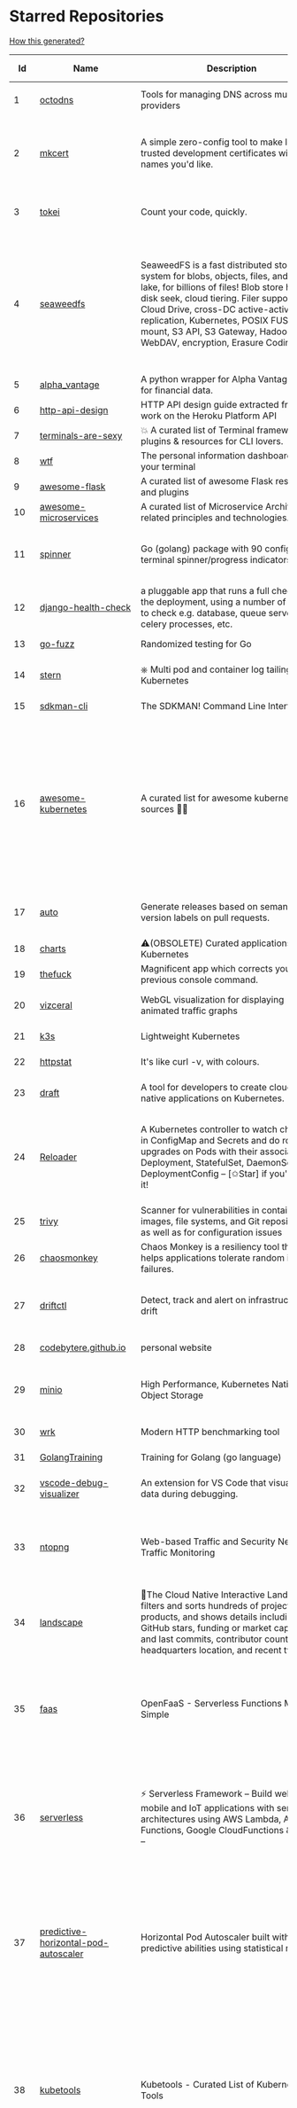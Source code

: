 # Starred Repositories  

[How this generated?](../master/USAGE.md)  

| Id 			| Name			| Description | Star Counts | Topics/Tags   | Last Updated 	|  
| ----------- | ----------- 	| ----------- | ----------- | ----------- 	| -----------   |  
|1|[octodns](https://github.com/octodns/octodns.git)|Tools for managing DNS across multiple providers|2090|dns, workflow, infrastructure-as-code|19-12-2021|  
|2|[mkcert](https://github.com/FiloSottile/mkcert.git)|A simple zero-config tool to make locally trusted development certificates with any names you'd like.|33067|https, tls, certificates, local-development, localhost, root-ca, macos, linux, windows, ios, firefox, chrome|13-2-2021|  
|3|[tokei](https://github.com/XAMPPRocky/tokei.git)|Count your code, quickly.|5939|tokei, cloc, badge, rust, windows, linux, macos, statistics, code, cli||  
|4|[seaweedfs](https://github.com/chrislusf/seaweedfs.git)|SeaweedFS is a fast distributed storage system for blobs, objects, files, and data lake, for billions of files! Blob store has O(1) disk seek, cloud tiering. Filer supports Cloud Drive, cross-DC active-active replication, Kubernetes, POSIX FUSE mount, S3 API, S3 Gateway, Hadoop, WebDAV, encryption, Erasure Coding.|13458|distributed-storage, distributed-systems, s3, hdfs, fuse, distributed-file-system, hadoop-hdfs, posix, tiered-file-system, kubernetes, replication, object-storage, s3-storage, seaweedfs, erasure-coding, blob-storage, cloud-drive|23-12-2021|  
|5|[alpha_vantage](https://github.com/RomelTorres/alpha_vantage.git)|A python wrapper for Alpha Vantage API for financial data.|3558|||  
|6|[http-api-design](https://github.com/interagent/http-api-design.git)|HTTP API design guide extracted from work on the Heroku Platform API|13520|||  
|7|[terminals-are-sexy](https://github.com/k4m4/terminals-are-sexy.git)|💥 A curated list of Terminal frameworks, plugins & resources for CLI lovers.|10236|||  
|8|[wtf](https://github.com/wtfutil/wtf.git)|The personal information dashboard for your terminal|12980|||  
|9|[awesome-flask](https://github.com/humiaozuzu/awesome-flask.git)|A curated list of awesome Flask resources and plugins|10298|||  
|10|[awesome-microservices](https://github.com/mfornos/awesome-microservices.git)|A curated list of Microservice Architecture related principles and technologies.|10646|||  
|11|[spinner](https://github.com/briandowns/spinner.git)|Go (golang) package with 90 configurable terminal spinner/progress indicators.|1642|go, golang, spinner, statusbar, cli, terminal, terminal-ui, progress-bar, progressbar, indicator|19-12-2021|  
|12|[django-health-check](https://github.com/KristianOellegaard/django-health-check.git)|a pluggable app that runs a full check on the deployment, using a number of plugins to check e.g. database, queue server, celery processes, etc.|748||9-12-2021|  
|13|[go-fuzz](https://github.com/dvyukov/go-fuzz.git)|Randomized testing for Go|4219|fuzzing, testing, go|14-9-2021|  
|14|[stern](https://github.com/wercker/stern.git)|⎈ Multi pod and container log tailing for Kubernetes|5623|kubernetes, tail, devops, logging, debugging|5-7-2019|  
|15|[sdkman-cli](https://github.com/sdkman/sdkman-cli.git)|The SDKMAN! Command Line Interface|4400||6-12-2021|  
|16|[awesome-kubernetes](https://github.com/ramitsurana/awesome-kubernetes.git)|A curated list for awesome kubernetes sources :ship::tada:|12314|kubernetes, minikube, meetup, resource, kubernetes-sources, google-cloud, kubernetes-cluster, deploy-kubernetes, aws, enterprise-kubernetes-products, monitoring-kubernetes, azure, schedule, google-kubernetes, docker, cloud-providers, books, machine-learning|15-12-2021|  
|17|[auto](https://github.com/intuit/auto.git)|Generate releases based on semantic version labels on pull requests.|1488|release, auto-release, github, slack, jira, releases, publishing, hack, hacktoberfest|10-12-2021|  
|18|[charts](https://github.com/helm/charts.git)|⚠️(OBSOLETE) Curated applications for Kubernetes|15320|kubernetes, charts, helm|21-12-2021|  
|19|[thefuck](https://github.com/nvbn/thefuck.git)|Magnificent app which corrects your previous console command.|65228|python, shell|19-12-2021|  
|20|[vizceral](https://github.com/Netflix/vizceral.git)|WebGL visualization for displaying animated traffic graphs|3870|graph, traffic, visualization, webgl, monitoring|20-7-2019|  
|21|[k3s](https://github.com/k3s-io/k3s.git)|Lightweight Kubernetes|18679|kubernetes, k8s|23-12-2021|  
|22|[httpstat](https://github.com/davecheney/httpstat.git)|It's like curl -v, with colours. |5876||10-10-2021|  
|23|[draft](https://github.com/Azure/draft.git)|A tool for developers to create cloud-native applications on Kubernetes.|3970|kubernetes, helm, developer-tools, containers|26-2-2020|  
|24|[Reloader](https://github.com/stakater/Reloader.git)|A Kubernetes controller to watch changes in ConfigMap and Secrets and do rolling upgrades on Pods with their associated Deployment, StatefulSet, DaemonSet and DeploymentConfig – [✩Star] if you're using it!|2941|kubernetes, openshift, configmap, secrets, pods, deployments, daemonset, statefulsets, k8s, watch-changes, deploymentconfigs|8-11-2021|  
|25|[trivy](https://github.com/aquasecurity/trivy.git)|Scanner for vulnerabilities in container images, file systems, and Git repositories, as well as for configuration issues|9759|||  
|26|[chaosmonkey](https://github.com/Netflix/chaosmonkey.git)|Chaos Monkey is a resiliency tool that helps applications tolerate random instance failures.|11689|||  
|27|[driftctl](https://github.com/snyk/driftctl.git)|Detect, track and alert on infrastructure drift|1689|infrastructure-drift, iac, terraform, aws, drift, infrastructure-as-code, hacktoberfest|22-12-2021|  
|28|[codebytere.github.io](https://github.com/codebytere/codebytere.github.io.git)|personal website|413||10-5-2021|  
|29|[minio](https://github.com/minio/minio.git)|High Performance, Kubernetes Native Object Storage|30776|go, storage, cloud, s3, objectstorage, cloudstorage, amazon-s3, cloudnative|22-12-2021|  
|30|[wrk](https://github.com/wg/wrk.git)|Modern HTTP benchmarking tool|30873||7-2-2021|  
|31|[GolangTraining](https://github.com/GoesToEleven/GolangTraining.git)|Training for Golang (go language)|7826||4-12-2018|  
|32|[vscode-debug-visualizer](https://github.com/hediet/vscode-debug-visualizer.git)|An extension for VS Code that visualizes data during debugging.|7127|vscode-extension, hacktoberfest, visualization|19-8-2021|  
|33|[ntopng](https://github.com/ntop/ntopng.git)|Web-based Traffic and Security Network Traffic Monitoring|4322|ntopng, realtime, network, sflow, ipfix, traffic-monitoring, packet-analyser, packet-processing, netflow, snmp, ebpf, docker, kubernetes||  
|34|[landscape](https://github.com/cncf/landscape.git)|🌄The Cloud Native Interactive Landscape filters and sorts hundreds of projects and products, and shows details including GitHub stars, funding or market cap, first and last commits, contributor counts, headquarters location, and recent tweets.|7944|cloud-native, landscape, cncf, svg, logo, serverless, crunchbase|22-12-2021|  
|35|[faas](https://github.com/openfaas/faas.git)|OpenFaaS - Serverless Functions Made Simple|20841|functions-as-a-service, functions, lambda, serverless, prometheus, kubernetes, k8s, serverless-functions, paas, gitops, faas, docker, golang, nodejs|8-12-2021|  
|36|[serverless](https://github.com/serverless/serverless.git)|⚡ Serverless Framework – Build web, mobile and IoT applications with serverless architectures using AWS Lambda, Azure Functions, Google CloudFunctions & more! – |41609|serverless, serverless-framework, serverless-architectures, aws-lambda, google-cloud-functions, azure-functions, aws, microservice, aws-dynamodb|22-12-2021|  
|37|[predictive-horizontal-pod-autoscaler](https://github.com/jthomperoo/predictive-horizontal-pod-autoscaler.git)|Horizontal Pod Autoscaler built with predictive abilities using statistical models|158|predictive-analytics, kubernetes, autoscaler, cpa, custompodautoscaler, custom-pod-autoscaler, horizontal-pod-autoscaler, predictions, statistical-models, replicas, autoscaling, hacktoberfest|31-8-2021|  
|38|[kubetools](https://github.com/collabnix/kubetools.git)|Kubetools - Curated List of Kubernetes Tools|361|hacktoberfest, hacktoberfest2020, kubernetes, helm, helmpack, helmcharts, jenkins, iot, monitoring, monitoring-tool, prometheus, thanos, grafana, kubernetes-clusters, kubernetes-operational, kubernetes-resource, k8s-cluster, kubernetes-cli|4-12-2021|  
|39|[kubewatch](https://github.com/bitnami-labs/kubewatch.git)|Watch k8s events and trigger Handlers|2293||10-9-2020|  
|40|[golang-web-dev](https://github.com/GoesToEleven/golang-web-dev.git)|-|2842||13-12-2019|  
|41|[telegraf](https://github.com/influxdata/telegraf.git)|The plugin-driven server agent for collecting & reporting metrics.|10939|||  
|42|[interview](https://github.com/mission-peace/interview.git)|Interview questions|10120||30-7-2018|  
|43|[docker_practice](https://github.com/yeasy/docker_practice.git)|Learn and understand Docker technologies, with real DevOps practice!|19780|docker, book, cloud-computing, container, kubernetes, swarm, mesos, spark, devops, linux|1-12-2021|  
|44|[dailybot](https://github.com/sapumar/dailybot.git)|Simple telegram bot to remind about the daily stand up|8|bot, daily-standup, standup-meetings, standup, standupbot|15-11-2019|  
|45|[pykiteconnect](https://github.com/zerodha/pykiteconnect.git)|The official Python client library for the Kite Connect trading APIs|625||3-12-2021|  
|46|[x509-certificate-exporter](https://github.com/enix/x509-certificate-exporter.git)|A Prometheus exporter to monitor x509 certificates expiration in Kubernetes clusters or standalone|158|prometheus-exporter, kubernetes, monitoring-tool, certificates, expiration-monitoring, dashboard, grafana-dashboard, certificates-focusing, alert|18-11-2021|  
|47|[google-api-python-client](https://github.com/googleapis/google-api-python-client.git)|🐍 The official Python client library for Google's discovery based APIs.|5281||14-12-2021|  
|48|[rest.li](https://github.com/linkedin/rest.li.git)|Rest.li is a REST+JSON framework for building robust, scalable service architectures using dynamic discovery and simple asynchronous APIs.|2164|||  
|49|[iris](https://github.com/linkedin/iris.git)|Iris is a highly configurable and flexible service for paging and messaging.|640|||  
|50|[awesome-sanic](https://github.com/mekicha/awesome-sanic.git)|A curated list of awesome Sanic resources and extensions|515||2-11-2021|  
|51|[professional-services](https://github.com/GoogleCloudPlatform/professional-services.git)|Common solutions and tools developed by Google Cloud's Professional Services team|1925||21-12-2021|  
|52|[pulumi](https://github.com/pulumi/pulumi.git)|Pulumi - Developer-First Infrastructure as Code. Your Cloud, Your Language, Your Way 🚀|10916||21-12-2021|  
|53|[chartmuseum](https://github.com/helm/chartmuseum.git)|Host your own Helm Chart Repository|2651||30-9-2021|  
|54|[argo-workflows](https://github.com/argoproj/argo-workflows.git)|Workflow engine for Kubernetes|10055|||  
|55|[moto](https://github.com/spulec/moto.git)|A library that allows you to easily mock out tests based on AWS infrastructure.|5439||22-12-2021|  
|56|[skaffold](https://github.com/GoogleContainerTools/skaffold.git)|Easy and Repeatable Kubernetes Development|12259||22-12-2021|  
|57|[kubeflow](https://github.com/kubeflow/kubeflow.git)|Machine Learning Toolkit for Kubernetes|11038||22-12-2021|  
|58|[metallb](https://github.com/metallb/metallb.git)|A network load-balancer implementation for Kubernetes using standard routing protocols|4314||22-12-2021|  
|59|[terraform-cdk](https://github.com/hashicorp/terraform-cdk.git)|Define infrastructure resources using programming constructs and provision them using HashiCorp Terraform|3036||16-12-2021|  
|60|[pipenv](https://github.com/pypa/pipenv.git)| Python Development Workflow for Humans.|22553||25-11-2021|  
|61|[cdk8s](https://github.com/cdk8s-team/cdk8s.git)|Define Kubernetes native apps and abstractions using object-oriented programming|2704||23-12-2021|  
|62|[k6](https://github.com/grafana/k6.git)|A modern load testing tool, using Go and JavaScript - https://k6.io|14872|golang, load-testing, load-generator, javascript, es6, performance, hacktoberfest||  
|63|[aws-eks-best-practices](https://github.com/aws/aws-eks-best-practices.git)|A best practices guide for day 2 operations, including operational excellence, security, reliability, performance efficiency, and cost optimization.|747||2-12-2021|  
|64|[awless](https://github.com/wallix/awless.git)|A Mighty CLI for AWS|4822||10-12-2018|  
|65|[http2smugl](https://github.com/neex/http2smugl.git)|-|346|||  
|66|[awesome-vscode](https://github.com/viatsko/awesome-vscode.git)|🎨 A curated list of delightful VS Code packages and resources.|19673||9-12-2021|  
|67|[falcon](https://github.com/falconry/falcon.git)|The no-nonsense REST API and microservices framework for Python developers, with a focus on reliability, correctness, and performance at scale.|8656||20-12-2021|  
|68|[terraform-switcher](https://github.com/warrensbox/terraform-switcher.git)|A command line tool to switch between different versions of terraform  (install with homebrew and more)|796|terraform, go, golang|29-11-2021|  
|69|[truffleHog](https://github.com/trufflesecurity/truffleHog.git)|Searches through git repositories for high entropy strings and secrets, digging deep into commit history|6234|entropy, secret, entropy-checks, regex, trufflehog|20-10-2021|  
|70|[crouton](https://github.com/dnschneid/crouton.git)|Chromium OS Universal Chroot Environment|7951|chroot, shell, crouton, minecraft, ubuntu, debian, kali, linux, chromeos|8-9-2021|  
|71|[linkerd2](https://github.com/linkerd/linkerd2.git)|Ultralight, security-first service mesh for Kubernetes. Main repo for Linkerd 2.x.|7903|service-mesh, rust, golang, kubernetes, linkerd, cloud-native|22-12-2021|  
|72|[htmlq](https://github.com/mgdm/htmlq.git)|Like jq, but for HTML.|5328|||  
|73|[dokku](https://github.com/dokku/dokku.git)|A docker-powered PaaS that helps you build and manage the lifecycle of applications|22161||15-12-2021|  
|74|[terratest](https://github.com/gruntwork-io/terratest.git)| Terratest is a Go library that makes it easier to write automated tests for your infrastructure code.|5809||10-12-2021|  
|75|[aws-load-balancer-controller](https://github.com/kubernetes-sigs/aws-load-balancer-controller.git)|A Kubernetes controller for Elastic Load Balancers|2614||20-12-2021|  
|76|[papers-we-love](https://github.com/papers-we-love/papers-we-love.git)|Papers from the computer science community to read and discuss.|50888||19-12-2021|  
|77|[rich](https://github.com/willmcgugan/rich.git)|Rich is a Python library for rich text and beautiful formatting in the terminal.|31732||16-12-2021|  
|78|[the-art-of-command-line](https://github.com/jlevy/the-art-of-command-line.git)|Master the command line, in one page|100604||7-9-2020|  
|79|[watchman](https://github.com/facebook/watchman.git)|Watches files and records, or triggers actions, when they change. |10557||23-12-2021|  
|80|[free-programming-books](https://github.com/EbookFoundation/free-programming-books.git)|:books: Freely available programming books|216767||20-12-2021|  
|81|[kong](https://github.com/Kong/kong.git)|🦍 The Cloud-Native API Gateway |30872||22-12-2021|  
|82|[cli](https://github.com/cli/cli.git)|GitHub’s official command line tool|26679||21-12-2021|  
|83|[loguru](https://github.com/Delgan/loguru.git)|Python logging made (stupidly) simple|10622||9-9-2021|  
|84|[Notepads](https://github.com/JasonStein/Notepads.git)|A modern, lightweight text editor with a minimalist design.|5615||4-11-2021|  
|85|[pyWhat](https://github.com/bee-san/pyWhat.git)|🐸   Identify anything. pyWhat easily lets you identify emails, IP addresses, and more. Feed it a .pcap file or some text and it'll tell you what it is! 🧙‍♀️|4950||7-12-2021|  
|86|[awesome](https://github.com/sindresorhus/awesome.git)|😎 Awesome lists about all kinds of interesting topics|180800||26-11-2021|  
|87|[tldr](https://github.com/tldr-pages/tldr.git)|📚 Collaborative cheatsheets for console commands|36466||22-12-2021|  
|88|[semgrep](https://github.com/returntocorp/semgrep.git)|Lightweight static analysis for many languages. Find bug variants with patterns that look like source code.|5677||21-12-2021|  
|89|[frp](https://github.com/fatedier/frp.git)|A fast reverse proxy to help you expose a local server behind a NAT or firewall to the internet.|51880||17-12-2021|  
|90|[every-programmer-should-know](https://github.com/mtdvio/every-programmer-should-know.git)|A collection of (mostly) technical things every software developer should know about|49339||19-4-2021|  
|91|[discourse](https://github.com/discourse/discourse.git)|A platform for community discussion. Free, open, simple.|34643||22-12-2021|  
|92|[cheat.sh](https://github.com/chubin/cheat.sh.git)|the only cheat sheet you need|27821||16-11-2021|  
|93|[build-your-own-x](https://github.com/danistefanovic/build-your-own-x.git)|🤓 Build your own (insert technology here)|125825||30-11-2021|  
|94|[awesome-machine-learning](https://github.com/josephmisiti/awesome-machine-learning.git)|A curated list of awesome Machine Learning frameworks, libraries and software.|52150||7-12-2021|  
|95|[mdBook](https://github.com/rust-lang/mdBook.git)|Create book from markdown files. Like Gitbook but implemented in Rust|8226||19-12-2021|  
|96|[python-patterns](https://github.com/faif/python-patterns.git)|A collection of design patterns/idioms in Python|29890|python, idioms, design-patterns|7-12-2021|  
|97|[ecs-refarch-service-discovery](https://github.com/awslabs/ecs-refarch-service-discovery.git)|An EC2 Container Service Reference Architecture for providing Service Discovery to containers using CloudWatch Events, Lambda and Route 53 private hosted zones. |436||25-7-2016|  
|98|[diagrams](https://github.com/mingrammer/diagrams.git)|:art: Diagram as Code for prototyping cloud system architectures|15791|diagram, diagram-as-code, architecture, graphviz|21-8-2021|  
|99|[trafficserver](https://github.com/apache/trafficserver.git)|Apache Traffic Server™ is a fast, scalable and extensible HTTP/1.1 and HTTP/2 compliant caching proxy server.|1406|proxy, cdn, cache, apache, hacktoberfest||  
|100|[kind](https://github.com/kubernetes-sigs/kind.git)|Kubernetes IN Docker - local clusters for testing Kubernetes|8950|k8s-sig-testing, kubernetes, kubeadm, golang, docker, podman|17-12-2021|  
|101|[gloo](https://github.com/solo-io/gloo.git)|The Feature-rich, Kubernetes-native, Next-Generation API Gateway Built on Envoy|3221|gloo, envoy, api-gateway, serverless, api-management, kubernetes, kubernetes-ingress-controller, microservices, hybrid-apps, legacy-apps, grpc, cloud-native, envoy-proxy||  
|102|[cloud-custodian](https://github.com/cloud-custodian/cloud-custodian.git)|Rules engine for cloud security, cost optimization, and governance, DSL in yaml for policies to query, filter, and take actions on resources|3931|aws, compliance, cloud, rules-engine, cloud-computing, management, serverless, lambda, gcp, azure|7-12-2021|  
|103|[MQTT-Explorer](https://github.com/thomasnordquist/MQTT-Explorer.git)|An all-round MQTT client that provides a structured topic overview|1565|mqtt, mqtt-explorer, homeautomation, mqtt-client, mqtt-smarthome, mqtt-tool||  
|104|[mux](https://github.com/gorilla/mux.git)|A powerful HTTP router and URL matcher for building Go web servers with 🦍|15695|mux, go, gorilla, router, http, middleware|12-12-2021|  
|105|[pendulum](https://github.com/sdispater/pendulum.git)|Python datetimes made easy|4639|||  
|106|[textual](https://github.com/willmcgugan/textual.git)|Textual is a TUI (Text User Interface) framework for Python inspired by modern web development.|6622||17-10-2021|  
|107|[pi-hole](https://github.com/pi-hole/pi-hole.git)|A black hole for Internet advertisements|34162||22-12-2021|  
|108|[pulsar](https://github.com/apache/pulsar.git)|Apache Pulsar - distributed pub-sub messaging system|10137||23-12-2021|  
|109|[portainer](https://github.com/portainer/portainer.git)|Making Docker and Kubernetes management easy.|20467||22-12-2021|  
|110|[bat](https://github.com/sharkdp/bat.git)|A cat(1) clone with wings.|30876||12-12-2021|  
|111|[halo](https://github.com/manrajgrover/halo.git)|💫 Beautiful spinners for terminal, IPython and Jupyter|2533|||  
|112|[snyk](https://github.com/snyk/snyk.git)|Snyk CLI scans and monitors your projects for security vulnerabilities.|3657||22-12-2021|  
|113|[geeksforgeeks.pdf](https://github.com/dufferzafar/geeksforgeeks.pdf.git)|Topic wise PDFs of Geeks for Geeks articles. (Last updated in October 2018)|486|||  
|114|[upterm](https://github.com/railsware/upterm.git)|A terminal emulator for the 21st century.|19441||20-5-2019|  
|115|[envoy](https://github.com/envoyproxy/envoy.git)|Cloud-native high-performance edge/middle/service proxy|18566||21-12-2021|  
|116|[argo-events](https://github.com/argoproj/argo-events.git)|Event-driven workflow automation framework|1279||19-12-2021|  
|117|[go-github](https://github.com/google/go-github.git)|Go library for accessing the GitHub API|7994|||  
|118|[python-guide](https://github.com/realpython/python-guide.git)|Python best practices guidebook, written for humans. |24074||5-10-2021|  
|119|[black](https://github.com/psf/black.git)|The uncompromising Python code formatter|24030||21-12-2021|  
|120|[Depix](https://github.com/beurtschipper/Depix.git)|Recovers passwords from pixelized screenshots|20997||3-10-2021|  
|121|[aws-cli](https://github.com/aws/aws-cli.git)|Universal Command Line Interface for Amazon Web Services|11813||21-12-2021|  
|122|[kubectx](https://github.com/ahmetb/kubectx.git)|Faster way to switch between clusters and namespaces in kubectl|11937||28-11-2021|  
|123|[grumpy](https://github.com/giantswarm/grumpy.git)|Kubernetes Validation Admission Controller example|19||24-7-2020|  
|124|[troposphere](https://github.com/cloudtools/troposphere.git)|troposphere - Python library to create AWS CloudFormation descriptions|4598||21-12-2021|  
|125|[typing](https://github.com/python/typing.git)|Python static typing home. Contains the source for typing_extensions and the documentation. Also hosts a user help forum.|1091||22-12-2021|  
|126|[grex](https://github.com/pemistahl/grex.git)|A command-line tool and library for generating regular expressions from user-provided test cases|4857||15-9-2021|  
|127|[coding-interview-university](https://github.com/jwasham/coding-interview-university.git)|A complete computer science study plan to become a software engineer.|201637|||  
|128|[azure-sdk-for-python](https://github.com/Azure/azure-sdk-for-python.git)|This repository is for active development of the Azure SDK for Python. For consumers of the SDK we recommend visiting our public developer docs at https://docs.microsoft.com/python/azure/ or our versioned developer docs at https://azure.github.io/azure-sdk-for-python. |2324||23-12-2021|  
|129|[python-container](https://github.com/googleapis/python-container.git)|-|24||19-11-2021|  
|130|[boulder](https://github.com/letsencrypt/boulder.git)|An ACME-based certificate authority, written in Go. |4096|||  
|131|[influxdb](https://github.com/influxdata/influxdb.git)|Scalable datastore for metrics, events, and real-time analytics|22594||21-12-2021|  
|132|[microservices-demo](https://github.com/GoogleCloudPlatform/microservices-demo.git)|Sample cloud-native application with 10 microservices showcasing Kubernetes, Istio, gRPC and OpenCensus.|11376||22-12-2021|  
|133|[teleport](https://github.com/gravitational/teleport.git)|Certificate authority and access plane for SSH, Kubernetes, web apps, databases and desktops|10629||22-12-2021|  
|134|[nuclei](https://github.com/projectdiscovery/nuclei.git)|Fast and customizable vulnerability scanner based on simple YAML based DSL.|6353||19-12-2021|  
|135|[sre-interview-prep-guide](https://github.com/mxssl/sre-interview-prep-guide.git)|Site Reliability Engineer Interview Preparation Guide|2461|study, preparation, sre, sre-interview, interview-preparation, site-reliability-engineer|8-12-2021|  
|136|[30-Days-of-Code](https://github.com/xeoneux/30-Days-of-Code.git)|👨‍💻 30 Days of Code by HackerRank Solutions in C++, C#, F#, Go, Java, JavaScript, Python, Ruby, Swift & TypeScript. PRs Welcome! 😄|620|hackerrank, java, swift, python, csharp, fsharp, cplusplus, solutions, 30, days, of, code, typescript, go, ruby, kotlin, javascript|11-12-2021|  
|137|[kube2iam](https://github.com/jtblin/kube2iam.git)|kube2iam  provides different AWS IAM roles for pods running on Kubernetes|1774|kubernetes, aws|22-12-2021|  
|138|[shellcheck](https://github.com/koalaman/shellcheck.git)|ShellCheck, a static analysis tool for shell scripts|27265|haskell, shell, static-analysis, bash, linter, developer-tools|21-12-2021|  
|139|[awesome-sre](https://github.com/dastergon/awesome-sre.git)|A curated list of Site Reliability and Production Engineering resources.|7701|site-reliability-engineering, production, availability, monitoring, post-mortem, reliability-engineering, capacity-planning, service-level-agreement, scalability, reliability, alerting, on-call, site-reliability, postmortem, incident-response, sre, awesome, awesome-list, devops, list|21-12-2021|  
|140|[resume-cli](https://github.com/jsonresume/resume-cli.git)|CLI tool to easily setup a new resume 📑|3969|cli, javascript, resume, json|19-6-2021|  
|141|[arrow](https://github.com/arrow-py/arrow.git)|Better dates & times for Python|7685|python, arrow, datetime, date, time, timestamp, timezones, hacktoberfest|18-12-2021|  
|142|[aws-eks-kubernetes-masterclass](https://github.com/stacksimplify/aws-eks-kubernetes-masterclass.git)|AWS EKS Kubernetes - Masterclass   DevOps, Microservices|322||16-5-2021|  
|143|[pyenv](https://github.com/pyenv/pyenv.git)|Simple Python version management|25577||22-12-2021|  
|144|[httpstat](https://github.com/reorx/httpstat.git)|curl statistics made simple|4991|curl, cli, python, http, visualization|24-12-2020|  
|145|[blackfriday](https://github.com/russross/blackfriday.git)|Blackfriday: a markdown processor for Go|4843|||  
|146|[github1s](https://github.com/conwnet/github1s.git)|One second to read GitHub code with VS Code.|20444|hacktoberfest||  
|147|[awesome-courses](https://github.com/prakhar1989/awesome-courses.git)|:books: List of awesome university courses for learning Computer Science!|38741||2-12-2020|  
|148|[wrk2](https://github.com/giltene/wrk2.git)|A constant throughput, correct latency recording variant of wrk|3291||24-9-2019|  
|149|[python-prompt-toolkit](https://github.com/prompt-toolkit/python-prompt-toolkit.git)|Library for building powerful interactive command line applications in Python|7447||9-12-2021|  
|150|[strimzi-kafka-operator](https://github.com/strimzi/strimzi-kafka-operator.git)|Apache Kafka running on Kubernetes|2843||22-12-2021|  
|151|[scalene](https://github.com/plasma-umass/scalene.git)|Scalene: a high-performance, high-precision CPU, GPU, and memory profiler for Python|4831||22-12-2021|  
|152|[kubesphere](https://github.com/kubesphere/kubesphere.git)|The container platform tailored for Kubernetes multi-cloud, datacenter, and edge management ⎈ 🖥 ☁️|8352|devops, container-management, k8s, cncf, cloud-native, servicemesh, kubesphere, kubernetes-platform-solution, kubernetes, jenkins, istio, observability, multi-cluster, hacktoberfest|13-12-2021|  
|153|[awesome-selfhosted](https://github.com/awesome-selfhosted/awesome-selfhosted.git)|A list of Free Software network services and web applications which can be hosted on your own servers|71354||16-12-2021|  
|154|[gotty](https://github.com/sorenisanerd/gotty.git)|Share your terminal as a web application|1462||4-7-2021|  
|155|[awesome-deep-learning](https://github.com/ChristosChristofidis/awesome-deep-learning.git)|A curated list of awesome Deep Learning tutorials, projects and communities.|18090||30-11-2020|  
|156|[locust](https://github.com/locustio/locust.git)|Scalable user load testing tool written in Python|17787||20-12-2021|  
|157|[osquery](https://github.com/osquery/osquery.git)|SQL powered operating system instrumentation, monitoring, and analytics.|18487||22-12-2021|  
|158|[swagger-ui](https://github.com/swagger-api/swagger-ui.git)|Swagger UI is a collection of HTML, JavaScript, and CSS assets that dynamically generate beautiful documentation from a Swagger-compliant API.|21292|||  
|159|[github-cheat-sheet](https://github.com/tiimgreen/github-cheat-sheet.git)|A list of cool features of Git and GitHub.|33606||6-10-2020|  
|160|[python-cheatsheet](https://github.com/gto76/python-cheatsheet.git)|Comprehensive Python Cheatsheet|26054||22-12-2021|  
|161|[miniserve](https://github.com/svenstaro/miniserve.git)|🌟 For when you really just want to serve some files over HTTP right now!|2905||21-12-2021|  
|162|[tech-interview-handbook](https://github.com/yangshun/tech-interview-handbook.git)|💯 Curated interview preparation materials for busy engineers|62655||18-12-2021|  
|163|[awesome-shell](https://github.com/alebcay/awesome-shell.git)|A curated list of awesome command-line frameworks, toolkits, guides and gizmos. Inspired by awesome-php.|22649||31-8-2021|  
|164|[httpie](https://github.com/httpie/httpie.git)|As easy as /aitch-tee-tee-pie/ 🥧 Modern, user-friendly command-line HTTP client for the API era. JSON support, colors, sessions, downloads, plugins & more. https://twitter.com/httpie|53103||21-12-2021|  
|165|[hugo](https://github.com/gohugoio/hugo.git)|The world’s fastest framework for building websites.|55955||22-12-2021|  
|166|[realworld](https://github.com/gothinkster/realworld.git)|"The mother of all demo apps" — Exemplary fullstack Medium.com clone powered by React, Angular, Node, Django, and many more 🏅|62648|||  
|167|[system-design-primer](https://github.com/donnemartin/system-design-primer.git)|Learn how to design large-scale systems. Prep for the system design interview.  Includes Anki flashcards.|154989||17-11-2021|  
|168|[drawio](https://github.com/jgraph/drawio.git)|Source to app.diagrams.net|26969||21-12-2021|  
|169|[wuzz](https://github.com/asciimoo/wuzz.git)|Interactive cli tool for HTTP inspection|9848|||  
|170|[age](https://github.com/FiloSottile/age.git)|A simple, modern and secure encryption tool (and Go library) with small explicit keys, no config options, and UNIX-style composability.|9467||18-12-2021|  
|171|[awesome-go](https://github.com/avelino/awesome-go.git)|A curated list of awesome Go frameworks, libraries and software|72610||22-12-2021|  
|172|[mattermost-server](https://github.com/mattermost/mattermost-server.git)|Mattermost is an open source platform for secure collaboration across the entire software development lifecycle.|21629||22-12-2021|  
|173|[awesome-scalability](https://github.com/binhnguyennus/awesome-scalability.git)|The Patterns of Scalable, Reliable, and Performant Large-Scale Systems|36733||22-12-2021|  
|174|[nocode](https://github.com/kelseyhightower/nocode.git)|The best way to write secure and reliable applications. Write nothing; deploy nowhere.|50799||21-1-2020|  
|175|[design-patterns-for-humans](https://github.com/kamranahmedse/design-patterns-for-humans.git)|An ultra-simplified explanation to design patterns|32404||22-11-2020|  
|176|[awesome-macos-command-line](https://github.com/herrbischoff/awesome-macos-command-line.git)|Use your macOS terminal shell to do awesome things.|25624||2-9-2021|  
|177|[Public-APIs](https://github.com/n0shake/Public-APIs.git)|📚 A public list of APIs from round the web.|17757||30-11-2021|  
|178|[public-apis](https://github.com/public-apis/public-apis.git)|A collective list of free APIs|172174||22-12-2021|  
|179|[echo](https://github.com/labstack/echo.git)|High performance, minimalist Go web framework|21319|||  
|180|[behave](https://github.com/behave/behave.git)|BDD, Python style.|2490||20-9-2021|  
|181|[engineering-blogs](https://github.com/kilimchoi/engineering-blogs.git)|A curated list of engineering blogs|20616||2-7-2021|  
|182|[terminalizer](https://github.com/faressoft/terminalizer.git)|🦄 Record your terminal and generate animated gif images or share a web player|12177||18-4-2020|  
|183|[poetry](https://github.com/python-poetry/poetry.git)|Python dependency management and packaging made easy.|17584||7-12-2021|  
|184|[interviews](https://github.com/kdn251/interviews.git)|Everything you need to know to get the job.|54900||6-6-2020|  
|185|[PayloadsAllTheThings](https://github.com/swisskyrepo/PayloadsAllTheThings.git)|A list of useful payloads and bypass for Web Application Security and Pentest/CTF|33022||22-12-2021|  
|186|[awesome-cheatsheets](https://github.com/LeCoupa/awesome-cheatsheets.git)|👩‍💻👨‍💻 Awesome cheatsheets for popular programming languages, frameworks and development tools. They include everything you should know in one single file.|26049||21-12-2021|  
|187|[computer-science](https://github.com/ossu/computer-science.git)|:mortar_board: Path to a free self-taught education in Computer Science!|103818||17-12-2021|  
|188|[brackets](https://github.com/adobe/brackets.git)|An open source code editor for the web, written in JavaScript, HTML and CSS.|33723||18-3-2021|  
|189|[the-book-of-secret-knowledge](https://github.com/trimstray/the-book-of-secret-knowledge.git)|A collection of inspiring lists, manuals, cheatsheets, blogs, hacks, one-liners, cli/web tools and more.|55886||18-8-2021|  
|190|[learn-python3](https://github.com/jerry-git/learn-python3.git)|Jupyter notebooks for teaching/learning Python 3|4422|teaching-materials, python3, jupyter-notebook, learning-python, python-exercises||  
|191|[atom](https://github.com/atom/atom.git)|:atom: The hackable text editor|56489||3-12-2021|  
|192|[viper](https://github.com/spf13/viper.git)|Go configuration with fangs|17718||15-12-2021|  
|193|[cli53](https://github.com/barnybug/cli53.git)|Command line tool for Amazon Route 53|1732|||  
|194|[awesome-hyper](https://github.com/bnb/awesome-hyper.git)|🖥 Delightful Hyper plugins, themes, and resources|9687||13-7-2021|  
|195|[markdown-here](https://github.com/adam-p/markdown-here.git)|Google Chrome, Firefox, and Thunderbird extension that lets you write email in Markdown and render it before sending.|53917||30-9-2018|  
|196|[blockly](https://github.com/google/blockly.git)|The web-based visual programming editor.|9865||15-12-2021|  
|197|[django](https://github.com/django/django.git)|The Web framework for perfectionists with deadlines.|61353|python, django, web, framework, orm, templates, models, views, apps|22-12-2021|  
|198|[dapr](https://github.com/dapr/dapr.git)|Dapr is a portable, event-driven, runtime for building distributed applications across cloud and edge.|16331|microservices, microservice, kubernetes, sidecar, state-management, event-driven, pubsub, serverless, containers|22-12-2021|  
|199|[lens](https://github.com/lensapp/lens.git)|Lens - The way the world runs Kubernetes|16492|kubernetes, kubernetes-ui, kubernetes-dashboard, cloud-native, devops, containers|22-12-2021|  
|200|[python-concurrency](https://github.com/volker48/python-concurrency.git)|Code examples from my toptal engineering blog article|138|python, python-concurrency, asyncio, multiprocessing|1-3-2021|  
|201|[awesome-gcp-certifications](https://github.com/sathishvj/awesome-gcp-certifications.git)|Google Cloud Platform Certification resources.|2151|google-cloud-platform, certification, gcp, cloud||  
|202|[ksonnet](https://github.com/ksonnet/ksonnet.git)|A CLI-supported framework that streamlines writing and deployment of Kubernetes configurations to multiple clusters.|1152||5-2-2019|  
|203|[pygradle](https://github.com/linkedin/pygradle.git)|Using Gradle to build Python projects|543|gradle, python, linkedin||  
|204|[styleguide](https://github.com/google/styleguide.git)|Style guides for Google-originated open-source projects|29415||7-12-2021|  
|205|[mergestat](https://github.com/mergestat/mergestat.git)|Query git repositories with SQL. Generate reports, perform status checks, analyze codebases. 🔍 📊|2708||20-12-2021|  
|206|[fortio-operator](https://github.com/verfio/fortio-operator.git)|Load Testing Operator within the Kubernetes cluster and outside of it.|33|||  
|207|[lazydocker](https://github.com/jesseduffield/lazydocker.git)|The lazier way to manage everything docker|20720||3-12-2021|  
|208|[dive](https://github.com/wagoodman/dive.git)|A tool for exploring each layer in a docker image|29022|docker, docker-image, inspector, explorer, cli, tui|2-7-2021|  
|209|[gcsfuse](https://github.com/GoogleCloudPlatform/gcsfuse.git)|A user-space file system for interacting with Google Cloud Storage|1378||22-12-2021|  
|210|[GoCasts](https://github.com/StephenGrider/GoCasts.git)|Companion Repo to https://www.udemy.com/go-the-complete-developers-guide/|1490||25-8-2017|  
|211|[kustomize](https://github.com/kubernetes-sigs/kustomize.git)|Customization of kubernetes YAML configurations|7901|k8s-sig-cli, hacktoberfest|22-12-2021|  
|212|[30-Days-Of-Python](https://github.com/Asabeneh/30-Days-Of-Python.git)|30 days of Python programming challenge is a step-by-step guide to learn the Python programming language in 30 days. This challenge may take more than100 days, follow your own pace. |8205|30-days-of-python, python||  
|213|[linux](https://github.com/torvalds/linux.git)|Linux kernel source tree|123055||22-12-2021|  
|214|[Python-for-Algorithms--Data-Structures--and-Interviews](https://github.com/jmportilla/Python-for-Algorithms--Data-Structures--and-Interviews.git)|Files for Udemy Course on Algorithms and Data Structures|1920|||  
|215|[forcediphttpsadapter](https://github.com/Roadmaster/forcediphttpsadapter.git)|A requests TransportAdapter allowing to force a specific IP for HTTPS connections.|36||1-11-2021|  
|216|[go-leetcode](https://github.com/austingebauer/go-leetcode.git)|A collection of 100+ popular LeetCode problems solved in Go.|1679|leetcode, ctci||  
|217|[ace](https://github.com/ajaxorg/ace.git)|Ace (Ajax.org Cloud9 Editor)|23916|||  
|218|[nginx-admins-handbook](https://github.com/trimstray/nginx-admins-handbook.git)|How to improve NGINX performance, security, and other important things.|12465||20-10-2021|  
|219|[nativefier](https://github.com/nativefier/nativefier.git)|Make any web page a desktop application|29388||7-12-2021|  
|220|[monkey](https://github.com/bouk/monkey.git)|Monkey patching in Go|2702||9-12-2019|  
|221|[kubernetes-handbook](https://github.com/rootsongjc/kubernetes-handbook.git)|Kubernetes中文指南/云原生应用架构实践手册 -  https://jimmysong.io/kubernetes-handbook|9435||22-12-2021|  
|222|[face_recognition](https://github.com/ageitgey/face_recognition.git)|The world's simplest facial recognition api for Python and the command line|42589|machine-learning, face-detection, face-recognition, python|14-6-2021|  
|223|[sqlc](https://github.com/kyleconroy/sqlc.git)|Generate type-safe code from SQL|4576||21-12-2021|  
|224|[azure4everyone-samples](https://github.com/MarczakIO/azure4everyone-samples.git)|-|147|||  
|225|[resume.github.com](https://github.com/resume/resume.github.com.git)|Resumes generated using the GitHub informations|50396||5-8-2016|  
|226|[nicstat](https://github.com/scotte/nicstat.git)|Fork of https://sourceforge.net/projects/nicstat/ to fix bugs|52||9-5-2018|  
|227|[archivy](https://github.com/archivy/archivy.git)|Archivy is a self-hosted knowledge repository that allows you to safely preserve useful content that contributes to your own personal, searchable and extendable wiki.|2750||16-12-2021|  
|228|[dotfiles](https://github.com/bbkane/dotfiles.git)|Configs for apps I care about|19||24-11-2021|  
|229|[authelia](https://github.com/authelia/authelia.git)|The Single Sign-On Multi-Factor portal for web apps|11113||23-12-2021|  
|230|[compose](https://github.com/docker/compose.git)|Define and run multi-container applications with Docker|24483||17-12-2021|  
|231|[ohmyzsh](https://github.com/ohmyzsh/ohmyzsh.git)|🙃   A delightful community-driven (with 1900+ contributors) framework for managing your zsh configuration. Includes 300+ optional plugins (rails, git, macOS, hub, docker, homebrew, node, php, python, etc), 140+ themes to spice up your morning, and an auto-update tool so that makes it easy to keep up with the latest updates from the community.|138261||21-12-2021|  
|232|[hubot-slack](https://github.com/slackapi/hubot-slack.git)|Slack Developer Kit for Hubot|2261|||  
|233|[ingress-nginx](https://github.com/kubernetes/ingress-nginx.git)|NGINX Ingress Controller for Kubernetes|11766||22-12-2021|  
|234|[checkov](https://github.com/bridgecrewio/checkov.git)|Prevent cloud misconfigurations during build-time for Terraform, Cloudformation, Kubernetes, Serverless framework and other infrastructure-as-code-languages with Checkov by Bridgecrew.|3587||22-12-2021|  
|235|[python-docs-samples](https://github.com/GoogleCloudPlatform/python-docs-samples.git)|Code samples used on cloud.google.com|5340||22-12-2021|  
|236|[emissary](https://github.com/emissary-ingress/emissary.git)|open source Kubernetes-native API gateway for microservices built on the Envoy Proxy|3589|||  
|237|[chaos-mesh](https://github.com/chaos-mesh/chaos-mesh.git)|A Chaos Engineering Platform for Kubernetes.|4286||22-12-2021|  
|238|[kubespray](https://github.com/kubernetes-sigs/kubespray.git)|Deploy a Production Ready Kubernetes Cluster|11602||22-12-2021|  
|239|[vscode](https://github.com/microsoft/vscode.git)|Visual Studio Code|125596||23-12-2021|  
|240|[octant](https://github.com/vmware-tanzu/octant.git)|Highly extensible platform for developers to better understand the complexity of Kubernetes clusters.|5630||16-11-2021|  
|241|[cilium](https://github.com/cilium/cilium.git)|eBPF-based Networking, Security, and Observability|10340||21-12-2021|  
|242|[benten](https://github.com/intuit/benten.git)|Chatbot Development Framework (with Slack integration for Jira and Jenkins)|125||31-3-2021|  
|243|[python-slack-sdk](https://github.com/slackapi/python-slack-sdk.git)|Slack Developer Kit for Python|3312||14-12-2021|  
|244|[service-fabric](https://github.com/microsoft/service-fabric.git)|Service Fabric is a distributed systems platform for packaging, deploying, and managing stateless and stateful distributed applications and containers at large scale.|2875||16-12-2021|  
|245|[grafana](https://github.com/grafana/grafana.git)|The open and composable observability and data visualization platform. Visualize metrics, logs, and traces from multiple sources like Prometheus, Loki, Elasticsearch, InfluxDB, Postgres and many more. |46084||22-12-2021|  
|246|[tv](https://github.com/alexhallam/tv.git)|📺(tv) Tidy Viewer is a cross-platform CLI csv pretty printer that uses column styling to maximize viewer enjoyment.|1343||20-11-2021|  
|247|[jsonnet](https://github.com/google/jsonnet.git)|Jsonnet - The data templating language|5263||21-12-2021|  
|248|[cli-spinners](https://github.com/sindresorhus/cli-spinners.git)|Spinners for use in the terminal|1878||1-10-2021|  
|249|[og-aws](https://github.com/open-guides/og-aws.git)|📙 Amazon Web Services — a practical guide|30498||24-6-2021|  
|250|[python](https://github.com/kubernetes-client/python.git)|Official Python client library for kubernetes|4365|kubernetes, client-python, k8s, library, k8s-sig-api-machinery|20-12-2021|  
|251|[project-layout](https://github.com/golang-standards/project-layout.git)|Standard Go Project Layout|28389|go, golang, project-template, standards, project-structure|22-8-2021|  
|252|[sonobuoy](https://github.com/vmware-tanzu/sonobuoy.git)|Sonobuoy is a diagnostic tool that makes it easier to understand the state of a Kubernetes cluster by running a set of Kubernetes conformance tests and other plugins in an accessible and non-destructive manner.|2447|kubernetes, kubernetes-cluster, kubernetes-setup, kubernetes-deployment, discovery, bugreport, heptio, tanzu, sonobuoy, conformance, conformance-tests, cncf|16-12-2021|  
|253|[consul](https://github.com/hashicorp/consul.git)|Consul is a distributed, highly available, and data center aware solution to connect and configure applications across dynamic, distributed infrastructure.|23747||22-12-2021|  
|254|[flamethrower](https://github.com/DNS-OARC/flamethrower.git)|a DNS performance and functional testing utility supporting UDP, TCP, DoT and DoH (by @ns1labs)|239|dns, performance, functional-testing|20-9-2021|  
|255|[hey](https://github.com/rakyll/hey.git)|HTTP load generator, ApacheBench (ab) replacement, formerly known as rakyll/boom|12558|||  
|256|[ngrok](https://github.com/inconshreveable/ngrok.git)|Introspected tunnels to localhost|21175||31-5-2016|  
|257|[helm-git-repo](https://github.com/yks0000/helm-git-repo.git)|A Helm Repo (Automatically build index.yaml)|1||6-4-2021|  
|258|[telegram-bot-heroku-deploy](https://github.com/AnshumanFauzdar/telegram-bot-heroku-deploy.git)|Detailed guide to initially deploy a simple telegram python bot to heroku|28|heroku-app, telegram-bot, telegram, deploy, hacktoberfest|7-10-2020|  
|259|[google-cloud-python](https://github.com/googleapis/google-cloud-python.git)|Google Cloud Client Library for Python|3762||7-12-2021|  
|260|[containerd](https://github.com/containerd/containerd.git)|An open and reliable container runtime|9969|containerd, oci, containers, docker, cncf, cri, kubernetes, hacktoberfest|20-12-2021|  
|261|[starred-repo-toc](https://github.com/yks0000/starred-repo-toc.git)|Generates Markdown table for all Starred Repositories by a GitHub user.|4|starred-repositories, starred|23-12-2021|  
|262|[interactive-coding-challenges](https://github.com/donnemartin/interactive-coding-challenges.git)|120+ interactive Python coding interview challenges (algorithms and data structures).  Includes Anki flashcards.|24337|python, algorithm, data-structure, development, programming, coding, interview, interview-questions, interview-practice, competitive-programming|5-8-2020|  
|263|[ora](https://github.com/sindresorhus/ora.git)|Elegant terminal spinner|7402||13-9-2021|  
|264|[json-server](https://github.com/typicode/json-server.git)|Get a full fake REST API with zero coding in less than 30 seconds (seriously)|58604||9-11-2021|  
|265|[katib](https://github.com/kubeflow/katib.git)|Repository for hyperparameter tuning|1115||10-12-2021|  
|266|[gitops-engine](https://github.com/argoproj/gitops-engine.git)|Democratizing GitOps|1246|gitops, kubernetes, continuous-deployment|22-12-2021|  
|267|[leveldb](https://github.com/google/leveldb.git)|LevelDB is a fast key-value storage library written at Google that provides an ordered mapping from string keys to string values.|27361||22-12-2021|  
|268|[developer-roadmap](https://github.com/kamranahmedse/developer-roadmap.git)|Roadmap to becoming a developer in 2021|181226|computer-science, roadmap, developer-roadmap, frontend-roadmap, devops-roadmap, backend-roadmap, study-plan, engineering, react-roadmap, angular-roadmap, python-roadmap, go-roadmap, java-roadmap, dba-roadmap|21-12-2021|  
|269|[git-standup](https://github.com/kamranahmedse/git-standup.git)|Recall what you did on the last working day. Psst! or be nosy and find what someone else in your team did ;-)|7044|standup, git-standup, agile, meeting, git, git-addons, git-|30-9-2021|  
|270|[cost-model](https://github.com/kubecost/cost-model.git)|Cross-cloud cost allocation models for Kubernetes workloads|1648|kubernetes, kubecost|22-12-2021|  
|271|[onedev](https://github.com/theonedev/onedev.git)|Super Easy All-In-One DevOps Platform|4969|git, devops, docker, kubernetes, continuous-integration, continuous-deployment, issue-tracker||  
|272|[learn-python](https://github.com/trekhleb/learn-python.git)|📚 Playground and cheatsheet for learning Python. Collection of Python scripts that are split by topics and contain code examples with explanations.|11489|python, python3, learning, programming-language, learning-python, learning-by-doing||  
|273|[doitlive](https://github.com/sloria/doitlive.git)|Because sometimes you need to do it live|3074|command-line, presentations, python, live-coding, cli, click, bash, zsh, ipython, script, hacktoberfest|24-5-2021|  
|274|[perf-tools](https://github.com/brendangregg/perf-tools.git)|Performance analysis tools based on Linux perf_events (aka perf) and ftrace|7975||14-1-2020|  
|275|[keras-yolo2](https://github.com/experiencor/keras-yolo2.git)|Easy training on custom dataset. Various backends (MobileNet and SqueezeNet) supported. A YOLO demo to detect raccoon run entirely in brower is accessible at https://git.io/vF7vI (not on Windows).|1692|convolutional-networks, deep-learning, yolo2, realtime, regression|31-12-2019|  
|276|[flask-celery-example](https://github.com/miguelgrinberg/flask-celery-example.git)|This repository contains the example code for my blog article Using Celery with Flask.|1021|||  
|277|[brooklin](https://github.com/linkedin/brooklin.git)|An extensible distributed system for reliable nearline data streaming at scale|737|distributed-systems, data-streaming, scalability, kafka-mirror-maker, kafka, change-data-capture, java, linkedin||  
|278|[flower](https://github.com/mher/flower.git)|Real-time monitor and web admin for Celery distributed task queue|5039|celery, task-queue, monitoring, administration, workers, rabbitmq, redis, python, asynchronous|25-11-2021|  
|279|[bcc](https://github.com/iovisor/bcc.git)|BCC - Tools for BPF-based Linux IO analysis, networking, monitoring, and more|13213|||  
|280|[badges](https://github.com/Naereen/badges.git)|:pencil: Markdown code for lots of small badges :ribbon: :pushpin: (shields.io, forthebadge.com etc) :sunglasses:. Contributions are welcome! Please add yours!|2986|forthebadge, badges, markdown, markdown-cheatsheet, meta-badge, forthebadge-cc, restructuredtext, pokemon, python, awesome, markup||  
|281|[terraform-provider-restapi](https://github.com/Mastercard/terraform-provider-restapi.git)|A terraform provider to manage objects in a RESTful API|533||6-9-2021|  
|282|[zuul](https://github.com/Netflix/zuul.git)|Zuul is a gateway service that provides dynamic routing, monitoring, resiliency, security, and more.|11583|||  
|283|[katran](https://github.com/facebookincubator/katran.git)|A high performance layer 4 load balancer|3421|||  
|284|[xdp-tutorial](https://github.com/xdp-project/xdp-tutorial.git)|XDP tutorial|1079|xdp, bpf, libbpf, tutorial||  
|285|[google-maps-services-python](https://github.com/googlemaps/google-maps-services-python.git)|Python client library for Google Maps API Web Services|3442|python, client-library||  
|286|[sanic-prometheus](https://github.com/dkruchinin/sanic-prometheus.git)|Prometheus metrics for Sanic,  an async python web server|67|python, prometheus, sanic, monitoring||  
|287|[minikube](https://github.com/kubernetes/minikube.git)|Run Kubernetes locally|22699|minikube, kubernetes, cluster, containers, go, cncf|23-12-2021|  
|288|[kubernetes-external-secrets](https://github.com/external-secrets/kubernetes-external-secrets.git)|Integrate external secret management systems with Kubernetes|2422|kubernetes, secrets-management, aws, aws-secrets-manager, vault, hashicorp, kubernetes-external-secrets, secrets-manager|17-12-2021|  
|289|[shiv](https://github.com/linkedin/shiv.git)|shiv is a command line utility for building fully self contained Python zipapps as outlined in PEP 441, but with all their dependencies included.|1341||18-11-2021|  
|290|[helmfile](https://github.com/roboll/helmfile.git)|Deploy Kubernetes Helm Charts|3601|kubernetes, helm, chart|21-12-2021|  
|291|[ssl-cert-check](https://github.com/Matty9191/ssl-cert-check.git)|Send notifications when SSL certificates are about to expire.|516||29-9-2021|  
|292|[watchdog](https://github.com/gorakhargosh/watchdog.git)|Python library and shell utilities to monitor filesystem events.|5068||15-12-2021|  
|293|[sanic](https://github.com/sanic-org/sanic.git)|Next generation Python web server/framework   Build fast. Run fast.|15667|python, framework, asyncio, api-server, web, web-server, web-framework, asgi, sanic|21-12-2021|  
|294|[k8s-conformance](https://github.com/cncf/k8s-conformance.git)|🧪CNCF K8s Conformance Working Group|623|cncf, kubernetes, conformance|17-12-2021|  
|295|[cruise-control](https://github.com/linkedin/cruise-control.git)|Cruise-control is the first of its kind to fully automate the dynamic workload rebalance and self-healing of a Kafka cluster. It provides great value to Kafka users by simplifying the operation of Kafka clusters.|2058|kafka, cluster-management, self-healing|16-12-2021|  
|296|[kops](https://github.com/kubernetes/kops.git)|Kubernetes Operations (kops) - Production Grade K8s Installation, Upgrades, and Management|13611|kubernetes, go, cncf, containers, kops|23-12-2021|  
|297|[python-telegram-bot](https://github.com/python-telegram-bot/python-telegram-bot.git)|We have made you a wrapper you can't refuse|17235|python, telegram, bot, chatbot, framework, hacktoberfest|17-12-2021|  
|298|[boto3](https://github.com/boto/boto3.git)|AWS SDK for Python|6909|python, aws, cloud, cloud-management, aws-sdk|21-12-2021|  
|299|[cobra](https://github.com/spf13/cobra.git)|A Commander for modern Go CLI interactions|24473|cobra, cobra-library, cobra-generator, posix-compliant-flags, command-cobra, cli-app, command-line, commandline, command, cli, go, golang, golang-library, golang-application, subcommands, posix||  
|300|[guacamole-server](https://github.com/apache/guacamole-server.git)|Mirror of Apache Guacamole Server|1937|guacamole, c, network-client, java, network-server, javascript||  
|301|[ytfzf](https://github.com/pystardust/ytfzf.git)|A posix script to find and watch youtube videos from the terminal. (Without API)|2219|youtube, cli, terminal, posix, fzf, dmenu, ueberzug|8-12-2021|  
|302|[sceptre](https://github.com/Sceptre/sceptre.git)|Build better AWS infrastructure|1270|aws, cloudformation, infrastructure, python, devops, cloud, sceptre||  
|303|[argo-rollouts](https://github.com/argoproj/argo-rollouts.git)|Progressive Delivery for Kubernetes|1301|gitops, canary, bluegreen, kubernetes, argoproj, deployments, experiments, argo-rollouts, progressive-delivery||  
|304|[bitcoin](https://github.com/bitcoin/bitcoin.git)|Bitcoin Core integration/staging tree|60301|bitcoin, c-plus-plus, p2p, cryptocurrency, cryptography|22-12-2021|  
|305|[echarts](https://github.com/apache/echarts.git)|Apache ECharts is a powerful, interactive charting and data visualization library for browser|49162|echarts, data-visualization, charts, charting-library, visualization, apache, data-viz, canvas, svg|21-12-2021|  
|306|[what-happens-when](https://github.com/alex/what-happens-when.git)|An attempt to answer the age old interview question "What happens when you type google.com into your browser and press enter?"|31543||7-4-2021|  
|307|[prometheus](https://github.com/prometheus/prometheus.git)|The Prometheus monitoring system and time series database.|40151|monitoring, metrics, alerting, graphing, time-series, prometheus, hacktoberfest|21-12-2021|  
|308|[sops](https://github.com/mozilla/sops.git)|Simple and flexible tool for managing secrets|8820|security, secret-distribution, devops, aws, pgp, gcp, secret-management, azure, sops|8-4-2021|  
|309|[free-for-dev](https://github.com/ripienaar/free-for-dev.git)|A list of SaaS, PaaS and IaaS offerings that have free tiers of interest to devops and infradev|51623||20-12-2021|  
|310|[kubernetes](https://github.com/kubernetes/kubernetes.git)|Production-Grade Container Scheduling and Management|83828|kubernetes, go, cncf, containers|23-12-2021|  
|311|[awesome-awesomeness](https://github.com/bayandin/awesome-awesomeness.git)|A curated list of awesome awesomeness|28324||15-11-2021|  
|312|[jq](https://github.com/stedolan/jq.git)|Command-line JSON processor|20924||24-10-2021|  
|313|[statsd](https://github.com/statsd/statsd.git)|Daemon for easy but powerful stats aggregation|16189|statsd, graphite, javascript, metrics, nodejs|27-8-2020|  
|314|[FlameGraph](https://github.com/brendangregg/FlameGraph.git)|Stack trace visualizer|12301||31-8-2021|  
|315|[atlas](https://github.com/Netflix/atlas.git)|In-memory dimensional time series database.|3042|||  
|316|[gitui](https://github.com/extrawurst/gitui.git)|Blazing 💥 fast terminal-ui for git written in rust 🦀|6780|rust, tui, terminal, git, command-line-tool, command-line-interface, async, hacktoberfest, bash|21-12-2021|  
|317|[aws-cloudformation-user-guide](https://github.com/awsdocs/aws-cloudformation-user-guide.git)|The open source version of the AWS CloudFormation User Guide|595|aws, aws-cloudformation, cloudformation|21-12-2021|  
|318|[gping](https://github.com/orf/gping.git)|Ping, but with a graph|5648|||  
|319|[outrun](https://github.com/Overv/outrun.git)|Execute a local command using the processing power of another Linux machine.|2995||22-3-2021|  
|320|[cheatsheets.pdf](https://github.com/qg0/cheatsheets.pdf.git)|📚 Various cheatsheets in PDF|191|pandas, keras, python, django, deep-learning, scikit-learn, skipy, numpy, python3, django-framework, r, jupyter, jython, ipython, cheatsheet, apache-spark, cheat-sheets, cheatsheets, jquery, php|19-3-2021|  
|321|[DataStructures-Algorithms](https://github.com/rachitiitr/DataStructures-Algorithms.git)|The best library for implementation of all Data Structures and Algorithms - Trees + Graph Algorithms too!|2108|algorithms, data-structures, interview-prep, interview-preparation, competitive-programming, cpp, cpp-library, leetcode, leetcode-solutions||  
|322|[faker](https://github.com/joke2k/faker.git)|Faker is a Python package that generates fake data for you.|13413|python, fake, testing, dataset, fake-data, test-data, test-data-generator|7-12-2021|  
|323|[marathon](https://github.com/mesosphere/marathon.git)|Deploy and manage containers (including Docker) on top of Apache Mesos at scale.|4035|dcos-orchestration-guild, dcos||  
|324|[terraformer](https://github.com/GoogleCloudPlatform/terraformer.git)|CLI tool to generate terraform files from existing infrastructure (reverse Terraform). Infrastructure to Code|6348|cloud, terraform, terraform-configurations, gcp, google-cloud, hcl, golang, infrastructure-as-code, aws, kubernetes|22-12-2021|  
|325|[logrus](https://github.com/sirupsen/logrus.git)|Structured, pluggable logging for Go.|19500|logging, logrus, go|12-9-2021|  
|326|[autoscaler](https://github.com/kubernetes/autoscaler.git)|Autoscaling components for Kubernetes|5045|||  
|327|[gitignore](https://github.com/github/gitignore.git)|A collection of useful .gitignore templates|127540|gitignore, git|19-12-2021|  
|328|[go-restful](https://github.com/emicklei/go-restful.git)|package for building REST-style Web Services using Go|4319|rest, go, customizable, routing, openapi||  
|329|[awesome-algorithms](https://github.com/tayllan/awesome-algorithms.git)|A curated list of awesome places to learn and/or practice algorithms.|10596||7-7-2021|  
|330|[awesome-python](https://github.com/vinta/awesome-python.git)|A curated list of awesome Python frameworks, libraries, software and resources|110655|awesome, python, collections, python-library, python-framework, python-resources|17-12-2021|  
|331|[mycli](https://github.com/dbcli/mycli.git)|A Terminal Client for MySQL with AutoCompletion and Syntax Highlighting.|10066|database, python, syntax-highlighting, mysql, mycli, auto-completion|9-5-2021|  
|332|[fish-shell](https://github.com/fish-shell/fish-shell.git)|The user-friendly command line shell.|17933||22-12-2021|  
|333|[hygieia](https://github.com/hygieia/hygieia.git)|CapitalOne  DevOps Dashboard|3681|devops, dashboard, hygieia, delivery-pipeline, visualization, continuous-delivery, continuous-deployment, continuous-integration||  
|334|[htop](https://github.com/htop-dev/htop.git)|htop - an interactive process viewer|3090|process, viewer, console, terminal, linux, macos, bsd, c, hacktoberfest||  
|335|[ami-query](https://github.com/intuit/ami-query.git)|Provide a REST interface to your organization's AMIs|36||31-8-2020|  
|336|[kubernetes-the-hard-way](https://github.com/kelseyhightower/kubernetes-the-hard-way.git)|Bootstrap Kubernetes the hard way on Google Cloud Platform. No scripts.|29397||2-5-2021|  
|337|[protobuf](https://github.com/protocolbuffers/protobuf.git)|Protocol Buffers - Google's data interchange format|52346|protobuf, protocol-buffers, protocol-compiler, protobuf-runtime, protoc, serialization, marshalling, rpc|22-12-2021|  
|338|[requests](https://github.com/psf/requests.git)|A simple, yet elegant, HTTP library.|46574|python, http, forhumans, requests, python-requests, client, humans, cookies|5-12-2021|  
|339|[chef](https://github.com/chef/chef.git)|Chef Infra, a powerful automation platform that transforms infrastructure into code automating how infrastructure is configured, deployed and managed across any environment, at any scale|6769|chef, devops, cfgmgt, infrastructure, automation, deployment, hacktoberfest|23-12-2021|  
|340|[pipeline](https://github.com/tektoncd/pipeline.git)|A cloud-native Pipeline resource.|6762|tekton, pipeline, kubernetes, cdf, hacktoberfest|15-12-2021|  
|341|[caddy](https://github.com/caddyserver/caddy.git)|Fast, multi-platform web server with automatic HTTPS|36036|go, web-server, caddyfile, http, http-server, reverse-proxy, https, tls, automatic-https, privacy, security||  
|342|[profile-summary-for-github](https://github.com/tipsy/profile-summary-for-github.git)|Tool for visualizing GitHub profiles|19488|kotlin, webapp, github-api, javalin|13-9-2021|  
|343|[kb](https://github.com/gnebbia/kb.git)|A minimalist command line knowledge base manager|2791|knowledge, cheatsheets, procedures, methodology, pentest-tool, knowledge-base, rtfm, notes, notes-management-system, cli, notebook|31-10-2021|  
|344|[examples](https://github.com/kubernetes/examples.git)|Kubernetes application example tutorials|4651|||  
|345|[pongo2](https://github.com/flosch/pongo2.git)|Django-syntax like template-engine for Go|2113|template, go, django, template-engine, pongo2, templates, template-language, golang, golang-library|10-12-2021|  
|346|[nprogress](https://github.com/rstacruz/nprogress.git)|For slim progress bars like on YouTube, Medium, etc|23743||19-4-2020|  
|347|[slate](https://github.com/slatedocs/slate.git)|Beautiful static documentation for your API|33459|slate, api-documentation, api, static-site-generator|15-12-2021|  
|348|[backstage](https://github.com/backstage/backstage.git)|Backstage is an open platform for building developer portals|14334|infrastructure, dx, developer-experience, developer-portal, service-catalog, microservices, cncf, backstage, hacktoberfest|22-12-2021|  
|349|[haproxy](https://github.com/haproxy/haproxy.git)|HAProxy Load Balancer's development branch (mirror of git.haproxy.org)|2471|haproxy, load-balancer, reverse-proxy, proxy, http, http2, cache, fastcgi, high-availability, https, ipv6, proxy-protocol, ddos-mitigation, tls13, high-performance, caching||  
|350|[duf](https://github.com/muesli/duf.git)|Disk Usage/Free Utility - a better 'df' alternative|7255|hacktoberfest, disk-space, disk-usage, df, linux, macos, freebsd, openbsd, windows, user-friendly|20-12-2021|  
|351|[kaniko](https://github.com/GoogleContainerTools/kaniko.git)|Build Container Images In Kubernetes|9494|containers, docker, developer-tools, kubernetes|23-12-2021|  
|352|[istio](https://github.com/istio/istio.git)|Connect, secure, control, and observe services.|28997|microservices, service-mesh, lyft-envoy, kubernetes, api-management, circuit-breaker, polyglot-microservices, enforce-policies, proxies, microservice, envoy, consul, nomad, request-routing, resiliency, fault-injection|23-12-2021|  
|353|[project-based-learning](https://github.com/practical-tutorials/project-based-learning.git)|Curated list of project-based tutorials|60287|tutorial, project, beginner-project, webdevelopment, python, javascript, cpp, golang|14-9-2021|  
|354|[ultimate-go](https://github.com/hoanhan101/ultimate-go.git)|The Ultimate Go Study Guide|14664|golang, computer-systems, programming, ebook, study-guide|17-9-2021|  
|355|[typer](https://github.com/tiangolo/typer.git)|Typer, build great CLIs. Easy to code. Based on Python type hints.|6829|cli, click, python3, typehints, terminal, shell, python, typer|30-8-2021|  
|356|[goldmark](https://github.com/yuin/goldmark.git)|:trophy: A markdown parser written in Go. Easy to extend, standard(CommonMark) compliant, well structured.|1818|markdown, commonmark, golang, go|24-11-2021|  
|357|[core](https://github.com/home-assistant/core.git)|:house_with_garden: Open source home automation that puts local control and privacy first.|48324|python, home-automation, iot, internet-of-things, mqtt, raspberry-pi, asyncio, hacktoberfest|23-12-2021|  
|358|[devops-exercises](https://github.com/bregman-arie/devops-exercises.git)|Linux, Jenkins, AWS, SRE, Prometheus, Docker, Python, Ansible, Git, Kubernetes, Terraform, OpenStack, SQL, NoSQL, Azure, GCP, DNS, Elastic, Network, Virtualization. DevOps Interview Questions|19893|devops, aws, linux, ansible, python, docker, prometheus, containers, git, kubernetes, interview, interview-questions, terraform, azure, openstack, sql, coding, sre, production-engineer|20-12-2021|  
|359|[dashboard](https://github.com/kubernetes/dashboard.git)|General-purpose web UI for Kubernetes clusters|10566||22-12-2021|  
|360|[rundeck](https://github.com/rundeck/rundeck.git)|Enable Self-Service Operations: Give specific users access to your existing tools, services, and scripts|4432|rundeck, devops, deployment, scheduler, automation, orchestration, ansible, audit, sre, operations, ops, devops-tools, devops-team, runbook, hacktoberfest|21-12-2021|  
|361|[graphene-django](https://github.com/graphql-python/graphene-django.git)|Integrate GraphQL into your Django project.|3741|graphene, django, python, graphql|10-12-2021|  
|362|[ImHex](https://github.com/WerWolv/ImHex.git)|🔍 A Hex Editor for Reverse Engineers, Programmers and people who value their retinas when working at 3 AM.|11778|hex-editor, reverse-engineering, ips, ips32, pattern-highlighting, dear-imgui, disassembler, analyzer, mathematical-evaluator, pattern-language, dark-mode, nodes, data-processor, hacktoberfest|22-12-2021|  
|363|[linux-insides](https://github.com/0xAX/linux-insides.git)|A little bit about a linux kernel|23977|linux-kernel, linux-insides, linux|14-8-2021|  
|364|[kapacitor](https://github.com/influxdata/kapacitor.git)|Open source framework for processing, monitoring, and alerting on time series data|2097|kapacitor, monitoring, time-series|10-12-2021|  
|365|[helm](https://github.com/helm/helm.git)|The Kubernetes Package Manager|20860|cncf, chart, kubernetes, helm, charts|21-12-2021|  
|366|[wtfpython](https://github.com/satwikkansal/wtfpython.git)|What the f*ck Python? 😱|27785|python, wats, snippets, wtf, gotchas, documentation, pitfalls, interview-questions, python-interview-questions|30-10-2021|  
|367|[my-mac-os](https://github.com/nikitavoloboev/my-mac-os.git)|List of applications and tools that make my macOS experience even more amazing|18346|macos, curated, alfred, macros, personal, applications, karabiner, mac-setup, ios, nix, awesome|27-8-2021|  
|368|[flask](https://github.com/pallets/flask.git)|The Python micro framework for building web applications.|57428|python, flask, wsgi, web-framework, werkzeug, jinja, pallets|23-12-2021|  
|369|[rook](https://github.com/rook/rook.git)|Storage Orchestration for Kubernetes|9378|storage, kubernetes, ceph, storage-cluster, docker, cloud-native, etcd, cncf|21-12-2021|  
|370|[awesome-readme](https://github.com/matiassingers/awesome-readme.git)|A curated list of awesome READMEs|10920|awesome-list, awesome, list, readme|13-12-2021|  
|371|[hyper](https://github.com/vercel/hyper.git)|A terminal built on web technologies|37524|terminal, javascript, html, css, react, terminal-emulators, hyper, macos, linux|21-12-2021|  
|372|[wait-for-it](https://github.com/vishnubob/wait-for-it.git)|Pure bash script to test and wait on the availability of a TCP host and port|7233||22-8-2020|  
|373|[fd](https://github.com/sharkdp/fd.git)|A simple, fast and user-friendly alternative to 'find'|19907|command-line, tool, filesystem, search, regex, rust, cli, terminal, hacktoberfest|10-12-2021|  
|374|[howdoi](https://github.com/gleitz/howdoi.git)|instant coding answers via the command line|9225||26-10-2021|  
|375|[scrapy](https://github.com/scrapy/scrapy.git)|Scrapy, a fast high-level web crawling & scraping framework for Python.|42369|python, scraping, crawling, framework, crawler, hacktoberfest|22-12-2021|  
|376|[awesome-interview-questions](https://github.com/DopplerHQ/awesome-interview-questions.git)|:octocat: A curated awesome list of lists of interview questions. Feel free to contribute! :mortar_board: |44440|awesome-list, awesomeness, interview-questions, interviewing, interview-practice, ruby, javascript, awesome, list, python-interview-questions, rails-interview, javascript-interview-questions, angularjs-interview-questions, android-interview-questions|16-11-2021|  
|377|[nginx-module-vts](https://github.com/vozlt/nginx-module-vts.git)|Nginx virtual host traffic status module|2518|c, nginx, nginx-module, nginx-vhost-traffic-status, vozlt-nginx-modules, monitoring|10-2-2021|  
|378|[awesome-pentest](https://github.com/enaqx/awesome-pentest.git)|A collection of awesome penetration testing resources, tools and other shiny things|15213|awesome, awesome-list|3-11-2021|  
|379|[gin](https://github.com/gin-gonic/gin.git)|Gin is a HTTP web framework written in Go (Golang). It features a Martini-like API with much better performance -- up to 40 times faster. If you need smashing performance, get yourself some Gin.|54067|server, middleware, framework, go, router, performance, gin|22-12-2021|  
|380|[docker-cheat-sheet](https://github.com/wsargent/docker-cheat-sheet.git)|Docker Cheat Sheet|20508|docker, cheet-sheet|31-10-2021|  
|381|[udemy-downloader-gui](https://github.com/FaisalUmair/udemy-downloader-gui.git)|A desktop application for downloading Udemy Courses|5506|electron, nodejs, udemy, udemy-dl, udemy-downloader-gui, windows, mac, macos, linux, downloader|11-8-2020|  
|382|[fucking-algorithm](https://github.com/labuladong/fucking-algorithm.git)|刷算法全靠套路，认准 labuladong 就够了！English version supported! Crack LeetCode, not only how, but also why. |99849|leetcode, algorithms, interview-questions, data-structures, kmp, dynamic-programming, computer-science, dynamic-programming-algorithm|10-12-2021|  
|383|[iris](https://github.com/kataras/iris.git)|The fastest HTTP/2 Go Web Framework. AWS Lambda, gRPC, MVC, Unique Router, Websockets, Sessions, Test suite, Dependency Injection and more. A true successor of expressjs and laravel   谢谢 https://github.com/kataras/iris/issues/1329  |21608|go, framework, server, middleware, router, performance, iris, web-framework, mvc, golang, expressjs, laravel|18-12-2021|  
|384|[k9s](https://github.com/derailed/k9s.git)|🐶 Kubernetes CLI To Manage Your Clusters In Style!|14641|k9s, kubernetes, kubernetes-cli, kubernetes-clusters, k8s, k8s-cluster, go, golang|17-12-2021|  
|385|[redis-datasets](https://github.com/redis-developer/redis-datasets.git)|A Curated List of Sample Redis Datasets|27|dataset, sample-dataset, redis-modules, redis-datasets|6-12-2021|  
|386|[traefik](https://github.com/traefik/traefik.git)|The Cloud Native Application Proxy|36159|microservice, docker, marathon, mesos, consul, etcd, kubernetes, load-balancer, reverse-proxy, zookeeper, letsencrypt, golang, go|20-12-2021|  
|387|[schema](https://github.com/keleshev/schema.git)|Schema validation just got Pythonic|2495||1-12-2021|  
|388|[kubernetes-network-policy-recipes](https://github.com/ahmetb/kubernetes-network-policy-recipes.git)|Example recipes for Kubernetes Network Policies that you can just copy paste|3691|kubernetes, networking, security|1-11-2021|  
|389|[schedule](https://github.com/dbader/schedule.git)|Python job scheduling for humans.|9293||26-6-2021|  
|390|[sealed-secrets](https://github.com/bitnami-labs/sealed-secrets.git)|A Kubernetes controller and tool for one-way encrypted Secrets|4218|kubernetes, kubernetes-secrets, devops-workflow, encrypt-secrets, gitops|16-12-2021|  
|391|[yaspin](https://github.com/pavdmyt/yaspin.git)|A lightweight terminal spinner for Python with safe pipes and redirects 🎁|487|spinner, terminal, cli-utilities, python, loader, unix, easy-to-use, python-library, awesome, console, cli, utilities|14-11-2021|  
|392|[netdata](https://github.com/netdata/netdata.git)|Real-time performance monitoring, done right! https://www.netdata.cloud|57093|monitoring, iot, notifications, docker, statsd, kubernetes, cncf, prometheus, containers, netdata, analytics, devops, time-series, observability, alerting, graphing, influxdb, grafana, graphite, dashboard|22-12-2021|  
|393|[goaccess](https://github.com/allinurl/goaccess.git)|GoAccess is a real-time web log analyzer and interactive viewer that runs in a terminal in *nix systems or through your browser.|14103|goaccess, c, real-time, data-analysis, analytics, nginx, apache, webserver, web-analytics, monitoring, dashboard, command-line, gdpr, privacy, cli, tui, google-analytics, ncurses, terminal|22-12-2021|  
|394|[vegeta](https://github.com/tsenart/vegeta.git)|HTTP load testing tool and library. It's over 9000!|18793|load-testing, go, benchmarking, http|11-10-2020|  
|395|[fastapi](https://github.com/tiangolo/fastapi.git)|FastAPI framework, high performance, easy to learn, fast to code, ready for production|39810|python, json, swagger-ui, redoc, starlette, openapi, api, openapi3, framework, async, asyncio, uvicorn, python3, python-types, pydantic, json-schema, fastapi, swagger, rest, web|12-12-2021|  
|396|[awesome-python-applications](https://github.com/mahmoud/awesome-python-applications.git)|💿 Free software that works great, and also happens to be open-source Python. |13282|python, application, video, audio, graphics, gui, productivity, education, science, game|11-10-2021|  
|397|[acme.sh](https://github.com/acmesh-official/acme.sh.git)|A pure Unix shell script implementing ACME client protocol|24770|acme, acme-protocol, letsencrypt, certbot, shell, ash, bash, posix, posix-sh, zerossl, buypass, acme-client|30-11-2021|  
|398|[pytest](https://github.com/pytest-dev/pytest.git)|The pytest framework makes it easy to write small tests, yet scales to support complex functional testing|8060|unit-testing, test, testing, python, hacktoberfest|16-12-2021|  
|399|[awesome-macOS](https://github.com/iCHAIT/awesome-macOS.git)|  A curated list of awesome applications, softwares, tools and shiny things for macOS.|12581|macos, mac, awesome-list, apple, awesome-lists, awesome, list|28-11-2021|  
|400|[algorithm-visualizer](https://github.com/algorithm-visualizer/algorithm-visualizer.git)|:fireworks:Interactive Online Platform that Visualizes Algorithms from Code|36014|algorithm, data-structure, visualization, animation|30-11-2021|  
|401|[youtube-dl](https://github.com/ytdl-org/youtube-dl.git)|Command-line program to download videos from YouTube.com and other video sites|103867||16-12-2021|  
|402|[vector](https://github.com/Netflix/vector.git)|Vector is an on-host performance monitoring framework which exposes hand picked high resolution metrics to every engineer’s browser.|3576||10-10-2020|  
|403|[elasticsearch](https://github.com/elastic/elasticsearch.git)|Free and Open, Distributed, RESTful Search Engine|57850|elasticsearch, java, search-engine|23-12-2021|  
|404|[pace](https://github.com/CodeByZach/pace.git)|Automatically add a progress bar to your site.|15364|pace, progress-bar, pace-js, loading-bar, loading-indicator, loading-animation|28-7-2021|  
|405|[gitbook](https://github.com/GitbookIO/gitbook.git)|📝 Modern documentation format and toolchain using Git and Markdown|24289||27-12-2018|  
|406|[terrascan](https://github.com/accurics/terrascan.git)|Detect compliance and security violations across Infrastructure as Code to mitigate risk before provisioning cloud native infrastructure.|2696|security-tools, infrastructure-as-code, devsecops, devops, security, terraform, aws, cloudsecurity, cloud-security, terrascan, infrastructure, security-violations, architecture, kubernetes, iac, sast, azure-security, aws-security, gcp-security, scans|22-12-2021|  
|407|[ansible](https://github.com/ansible/ansible.git)|Ansible is a radically simple IT automation platform that makes your applications and systems easier to deploy and maintain. Automate everything from code deployment to network configuration to cloud management, in a language that approaches plain English, using SSH, with no agents to install on remote systems. https://docs.ansible.com.|51083|python, ansible, hacktoberfest||  
|408|[request](https://github.com/request/request.git)|🏊🏾 Simplified HTTP request client.|25386|||  
|409|[etcd](https://github.com/etcd-io/etcd.git)|Distributed reliable key-value store for the most critical data of a distributed system|38270|etcd, raft, distributed-systems, kubernetes, go, database, key-value, consensus, distributed-database|21-12-2021|  
|410|[argo-cd](https://github.com/argoproj/argo-cd.git)|Declarative continuous deployment for Kubernetes.|7924|argo, kubernetes, continuous-deployment, gitops, continuous-delivery, docker, cd, cicd, pipeline, devops, ci-cd, argo-cd, ksonnet, helm, hacktoberfest||  
|411|[machine](https://github.com/docker/machine.git)|Machine management for a container-centric world|6477||2-9-2019|  
|412|[dockerfiles](https://github.com/jessfraz/dockerfiles.git)|Various Dockerfiles I use on the desktop and on servers.|12219|dockerfiles, bash, docker, dockerfile, linux, shell, containers|27-3-2021|  
|413|[labs](https://github.com/docker/labs.git)|This is a collection of tutorials for learning how to use Docker with various tools. Contributions welcome.|10456|docker-tutorial, lab, swarm, docker, docker-compose, swarm-mode, orchestration, windows, dotnet, java, security, containers|15-10-2020|  
|414|[moby](https://github.com/moby/moby.git)|Moby Project - a collaborative project for the container ecosystem to assemble container-based systems|61852|docker, containers, go|22-12-2021|  
|415|[vuls](https://github.com/future-architect/vuls.git)|Agent-less vulnerability scanner for Linux, FreeBSD, Container, WordPress, Programming language libraries, Network devices|8859|vuls, vulnerability-scanners, golang, go, linux, freebsd, vulnerability-detection, security, security-tools, cybersecurity, security-vulnerability, security-scanner, security-hardening, security-automation, security-audit, vulnerability-assessment, vulnerability-management, vulnerability-scanner, vulnerabilities, administrator|9-12-2021|  
|416|[mypy](https://github.com/python/mypy.git)|Optional static typing for Python|12022|python, types, typing, typechecker, linter|22-12-2021|  
|417|[gotty](https://github.com/yudai/gotty.git)|Share your terminal as a web application|16081|tty, terminal, browser, web, go, websocket, javascript, typescript|13-12-2017|  
|418|[fortio](https://github.com/fortio/fortio.git)|Fortio load testing library, command line tool, advanced echo server and web UI in go (golang). Allows to specify a set query-per-second load and record latency histograms and other useful stats.|2203|golang, golang-library, golang-application, performance, performance-testing, performance-visualization, http, grpc, proxy, go||  
|419|[kubescape](https://github.com/armosec/kubescape.git)|Kubescape is the first open-source tool for testing if Kubernetes is deployed securely according to multiple frameworks: regulatory, customized company policies and DevSecOps best practices, such as the  NSA-CISA and the MITRE ATT&CK®.|4743|kubernetes, security, nsa, hacktoberfest|22-12-2021|  
|420|[terraform-multi-account](https://github.com/inovex/terraform-multi-account.git)|Some example how toadress multiple aws accounts with Terraform|20||12-6-2018|  
|421|[localstack](https://github.com/localstack/localstack.git)|💻  A fully functional local AWS cloud stack. Develop and test your cloud & Serverless apps offline!|37838|aws, localstack, testing, continuous-integration, developer-tools, python|22-12-2021|  
|422|[cert-manager](https://github.com/jetstack/cert-manager.git)|Automatically provision and manage TLS certificates in Kubernetes|8170|kubernetes, letsencrypt, tls, certificate, crd, hacktoberfest|22-12-2021|  
|423|[flux](https://github.com/fluxcd/flux.git)|Successor: https://github.com/fluxcd/flux2 — The GitOps Kubernetes operator|6687|kubernetes, gitops, continuous-deployment, continuous-delivery, helm, kustomize, monitoring|8-12-2021|  
|424|[fasthttp](https://github.com/valyala/fasthttp.git)|Fast HTTP package for Go. Tuned for high performance. Zero memory allocations in hot paths. Up to 10x faster than net/http|16626||17-12-2021|  
|425|[professional-programming](https://github.com/charlax/professional-programming.git)|A collection of full-stack resources for programmers.|15947|read-articles, programmer, professional, scalability, concepts, documentation, lessons-learned, engineer, programming-language, learning, architecture, computer-science|20-12-2021|  
|426|[opengrok](https://github.com/oracle/opengrok.git)|OpenGrok is a fast and usable source code search and cross reference engine, written in Java|3456|opengrok, java, source, code, search, engine|22-12-2021|  
|427|[learn-regex](https://github.com/ziishaned/learn-regex.git)|Learn regex the easy way|40035||19-10-2021|  
|428|[awesome-docker](https://github.com/veggiemonk/awesome-docker.git)|:whale: A curated list of Docker resources and projects|20890|docker, awesome, awesome-list, container, tools, dockerfile, list, moby, docker-container, docker-image, docker-environment, docker-deployment, docker-swarm, docker-api, docker-monitoring, docker-machine, docker-security, docker-registry|19-12-2021|  
|429|[kafka-monitor](https://github.com/linkedin/kafka-monitor.git)|Xinfra Monitor monitors the availability of Kafka clusters by producing synthetic workloads using end-to-end pipelines to obtain derived vital statistics - E2E latency, service produce/consume availability, offsets commit availability & latency, message loss rate and more.|1817|kafka-monitor, kafka-cluster, monitor-topic, partition, broker, partition-count, leader, latency, cluster, metrics, kmf, kafka-broker, xinfra-monitor, monitor-single-clusters, reassigns-partition, jmx-metrics, clusters, xinfra, monitor, topic|19-8-2021|  
|430|[awesome-sysadmin](https://github.com/awesome-foss/awesome-sysadmin.git)|A curated list of amazingly awesome open source sysadmin resources.|12595|awesome, awesome-list, sysadmin, list|7-10-2021|  
|431|[Terraform-012](https://github.com/addamstj/Terraform-012.git)|Code for the Terraform course|45||6-7-2020|  
|432|[clair](https://github.com/quay/clair.git)|Vulnerability Static Analysis for Containers|8366|containers, static-analysis, go, kubernetes, docker, oci, oci-image, vulnerabilities, clair|17-12-2021|  
|433|[gods](https://github.com/emirpasic/gods.git)|GoDS (Go Data Structures). Containers (Sets, Lists, Stacks, Maps, Trees), Sets (HashSet, TreeSet, LinkedHashSet), Lists (ArrayList, SinglyLinkedList, DoublyLinkedList), Stacks (LinkedListStack, ArrayStack), Maps (HashMap, TreeMap, HashBidiMap, TreeBidiMap, LinkedHashMap), Trees (RedBlackTree, AVLTree, BTree, BinaryHeap), Comparators, Iterators, Enumerables, Sort, JSON|10895|go, golang, data-structure, map, tree, set, list, stack, iterator, enumerable, sort, avl-tree, red-black-tree, b-tree, binary-heap|18-11-2020|  
|434|[litestream](https://github.com/benbjohnson/litestream.git)|Streaming replication for SQLite.|3802|sqlite, replication, s3||  
|435|[learnopencv](https://github.com/spmallick/learnopencv.git)|Learn OpenCV  : C++ and Python Examples|15407|computer-vision, machine-learning, ai, deep-learning, deep-neural-networks, deeplearning, computervision, opencv, opencv-python, opencv-library, opencv3, opencv-cpp, opencv-tutorial|8-12-2021|  
|436|[packer](https://github.com/hashicorp/packer.git)|Packer is a tool for creating identical machine images for multiple platforms from a single source configuration.|13399||20-12-2021|  
|437|[recommenders](https://github.com/microsoft/recommenders.git)|Best Practices on Recommendation Systems|11863|machine-learning, recommender, ranking, deep-learning, python, jupyter-notebook, recommendation-algorithm, rating, operationalization, kubernetes, azure, microsoft, recommendation-system, recommendation-engine, recommendation, data-science, tutorial, artificial-intelligence|21-12-2021|  
|438|[Python](https://github.com/TheAlgorithms/Python.git)|All Algorithms implemented in Python|125795|python, algorithm, algorithms-implemented, algorithm-competitions, algos, sorts, searches, sorting-algorithms, education, learn, practice, community-driven, interview, hacktoberfest|16-12-2021|  
|439|[goreleaser](https://github.com/goreleaser/goreleaser.git)|Deliver Go binaries as fast and easily as possible|9307|homebrew, golang, travis, release-automation, docker, snapcraft, package, deb, rpm, go, apk, hacktoberfest, github-actions|23-12-2021|  
|440|[processhacker](https://github.com/processhacker/processhacker.git)|A free, powerful, multi-purpose tool that helps you monitor system resources, debug software and detect malware.|6307|administrator, windows, system-monitor, performance-monitoring, performance-tuning, performance, c, debugger, benchmarking, security, profiling, realtime, monitoring, monitor-performance, process-manager, process-monitor, processhacker, monitor|23-12-2021|  
|441|[ipython](https://github.com/ipython/ipython.git)|Official repository for IPython itself. Other repos in the IPython organization contain things like the website, documentation builds, etc.|15112|ipython, jupyter, data-science, notebook, python, repl, closember, hacktoberfest|21-12-2021|  
|442|[school-of-sre](https://github.com/linkedin/school-of-sre.git)|At LinkedIn, we are using this curriculum for onboarding our entry-level talents into the SRE role.|5148|sre, linux, networking, git, python, mysql, nosql, hadoop, system-design, security|5-11-2021|  
|443|[azure-cli](https://github.com/Azure/azure-cli.git)|Azure Command-Line Interface|2868|azure, azure-cli, cloud|23-12-2021|  
|444|[external-dns](https://github.com/kubernetes-sigs/external-dns.git)|Configure external DNS servers (AWS Route53, Google CloudDNS and others) for Kubernetes Ingresses and Services|4764|dns, kubernetes, route53, aws, clouddns, gcp, ingress, k8s-sig-network, dns-record, dns-providers, external-dns, dns-controller, dns-servers|20-12-2021|  
|445|[yq](https://github.com/mikefarah/yq.git)|yq is a portable command-line YAML processor|4734|yaml-processor, yaml, cli, golang, splat, devops-tools, portable|23-12-2021|  
|446|[system-design-interview](https://github.com/checkcheckzz/system-design-interview.git)|System design interview for IT companies|16370|interview, interview-questions, interview-preparation, design-systems, system, system-design|23-12-2020|  
|447|[Python-Sample-Application](https://github.com/uber/Python-Sample-Application.git)|-|351||9-3-2015|  
|448|[hub](https://github.com/github/hub.git)|A command-line tool that makes git easier to use with GitHub.|21427|go, homebrew, git, github-api, pull-request|4-9-2021|  
|449|[click](https://github.com/pallets/click.git)|Python composable command line interface toolkit|11763|python, cli, click, pallets|11-11-2021|  
|450|[bokeh](https://github.com/bokeh/bokeh.git)|Interactive Data Visualization in the browser, from  Python|15827|bokeh, python, interactive-plots, javascript, visualization, plotting, plots, data-visualisation, notebooks, jupyter, visualisation, numfocus|22-12-2021|  
|451|[microsoft-authentication-library-for-python](https://github.com/AzureAD/microsoft-authentication-library-for-python.git)|Microsoft Authentication Library (MSAL) for Python makes it easy to authenticate to Azure Active Directory. These documented APIs are stable https://msal-python.readthedocs.io. If you have questions but do not have a github account, ask your questions on Stackoverflow with tag "msal" + "python".|341|msal-python, azure, sdks, microsoft-identity-platform||  
|452|[roadmap](https://github.com/github/roadmap.git)|GitHub public roadmap|5895|roadmap, github, github-enterprise|25-10-2021|  
|453|[rancher](https://github.com/rancher/rancher.git)|Complete container management platform|18211|rancher, docker, kubernetes, orchestration, cattle, containers|23-12-2021|  
|454|[pre-commit-terraform](https://github.com/antonbabenko/pre-commit-terraform.git)|pre-commit git hooks to take care of Terraform configurations|1434|git-hooks, terraform, code-style, hooks, pre-commit, automation|22-12-2021|  
|455|[python-fire](https://github.com/google/python-fire.git)|Python Fire is a library for automatically generating command line interfaces (CLIs) from absolutely any Python object.|20509|python, cli|17-6-2021|  
|456|[kraken](https://github.com/uber/kraken.git)|P2P Docker registry capable of distributing TBs of data in seconds|4854|docker, docker-registry, container, docker-image, p2p, bittorrent||  
|457|[boundary](https://github.com/hashicorp/boundary.git)|Boundary enables identity-based access management for dynamic infrastructure. |3115|hashicorp, security, zero-trust, hacktoberfest|22-12-2021|  
|458|[Gooey](https://github.com/chriskiehl/Gooey.git)|Turn (almost) any Python command line program into a full GUI application with one line|15177||2-12-2021|  
|459|[celery](https://github.com/celery/celery.git)|Distributed Task Queue (development branch)|18400|python, task-manager, task-scheduler, task-runner, queue-workers, queued-jobs, queue-tasks, amqp, redis, sqs, sqs-queue, python3, python-library|18-12-2021|  
|460|[game_control](https://github.com/ChoudharyChanchal/game_control.git)|-|747||19-7-2020|  
|461|[grequests](https://github.com/spyoungtech/grequests.git)|Requests + Gevent = <3|3913||4-10-2021|  
|462|[linkedin-skill-assessments-quizzes](https://github.com/Ebazhanov/linkedin-skill-assessments-quizzes.git)|Full reference of LinkedIn answers 2021 for skill assessments, LinkedIn test, questions and answers (aws-lambda, rest-api, javascript, react, git, html, jquery, mongodb, java, Go, python, machine-learning, power-point) linkedin excel test lösungen, linkedin machine learning test|7065|linkedin, quiz-questions, answers, assessment, quiz, linkedin-questions, free, hacktoberfest, hacktoberfest2020, exam, skills, stargazers, hacktoberfest2021, golang|22-12-2021|  
|463|[coreutils](https://github.com/uutils/coreutils.git)|Cross-platform Rust rewrite of the GNU coreutils|9643|rust, coreutils, gnu-coreutils, busybox, cross-platform, command-line-tool|22-12-2021|  
|464|[terraform](https://github.com/hashicorp/terraform.git)|Terraform enables you to safely and predictably create, change, and improve infrastructure. It is an open source tool that codifies APIs into declarative configuration files that can be shared amongst team members, treated as code, edited, reviewed, and versioned.|30534|graph, infrastructure-as-code, terraform, cloud, cloud-management|22-12-2021|  
|465|[tqdm](https://github.com/tqdm/tqdm.git)|A Fast, Extensible Progress Bar for Python and CLI|20683|progressbar, progressmeter, progress-bar, meter, rate, console, terminal, time, progress, gui, python, parallel, cli, utilities, jupyter, discord, telegram, pandas, keras, closember|20-9-2021|  
|466|[managers-playbook](https://github.com/ksindi/managers-playbook.git)|:book: Heuristics for effective management|4510|management, one-on-ones, feedback, advice, coaching, meetings, decision-making|3-8-2021|  
|467|[salt](https://github.com/saltstack/salt.git)|Software to automate the management and configuration of any infrastructure or application at scale. Get access to the Salt software package repository here: |12091|python, configuration-management, remote-execution, infrastructure-management, zeromq, event-stream, event-management, cloud-providers, cloud-management, cloud-provisioning, infrasructure, infrastructure-automation, infrastructure-as-code, infrastructure-as-a-code, iot, edge, cloud|22-12-2021|  
|468|[runc](https://github.com/opencontainers/runc.git)|CLI tool for spawning and running containers according to the OCI specification|8738|containers, docker, oci|23-12-2021|  
|469|[terraform-course](https://github.com/wardviaene/terraform-course.git)|Course files for my Udemy course about Terraform|1191||14-12-2021|  
|470|[terraform-aws-devops](https://github.com/antonbabenko/terraform-aws-devops.git)|Info about many of my Terraform, AWS, and DevOps projects.|247|terraform, infrastructure-as-code, aws, aws-community, antonbabenko|21-12-2021|  
|471|[admiral](https://github.com/istio-ecosystem/admiral.git)|Admiral provides automatic configuration generation, syncing and service discovery for multicluster Istio service mesh|401|admiral, service-mesh, istio, k8s, multi-cluster, automation, configuration, service-discovery, multicluster, microservices, clusters|10-12-2021|  
|472|[opencv](https://github.com/opencv/opencv.git)|Open Source Computer Vision Library|58758|opencv, c-plus-plus, computer-vision, deep-learning, image-processing|22-12-2021|  
|473|[terraform-best-practices](https://github.com/antonbabenko/terraform-best-practices.git)|Terraform best practices (constantly updating)|1155|terraform, terraform-configurations, best-practices, free, terraform-modules|20-12-2021|  
|474|[opencv-python](https://github.com/opencv/opencv-python.git)|Automated CI toolchain to produce precompiled opencv-python, opencv-python-headless, opencv-contrib-python and opencv-contrib-python-headless packages.|2416|opencv, python, wheel, python-3, opencv-python, opencv-contrib-python, precompiled, pypi, manylinux|16-12-2021|  
|475|[k2tf](https://github.com/sl1pm4t/k2tf.git)|Kubernetes YAML to Terraform HCL converter|646|terraform, kubernetes, yaml, hcl, tool, utility, command-line-tool, converter, hashicorp, hashicorp-terraform|21-12-2021|  
